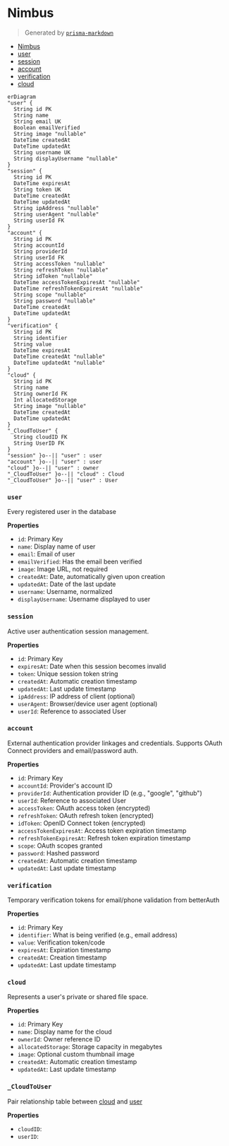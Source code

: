 # Nimbus

> Generated by [`prisma-markdown`](https://github.com/samchon/prisma-markdown)

- [Nimbus](#nimbus)
- [user](#user)
- [session](#session)
- [account](#account)
- [verification](#verification)
- [cloud](#cloud)

```mermaid
erDiagram
"user" {
  String id PK
  String name
  String email UK
  Boolean emailVerified
  String image "nullable"
  DateTime createdAt
  DateTime updatedAt
  String username UK
  String displayUsername "nullable"
}
"session" {
  String id PK
  DateTime expiresAt
  String token UK
  DateTime createdAt
  DateTime updatedAt
  String ipAddress "nullable"
  String userAgent "nullable"
  String userId FK
}
"account" {
  String id PK
  String accountId
  String providerId
  String userId FK
  String accessToken "nullable"
  String refreshToken "nullable"
  String idToken "nullable"
  DateTime accessTokenExpiresAt "nullable"
  DateTime refreshTokenExpiresAt "nullable"
  String scope "nullable"
  String password "nullable"
  DateTime createdAt
  DateTime updatedAt
}
"verification" {
  String id PK
  String identifier
  String value
  DateTime expiresAt
  DateTime createdAt "nullable"
  DateTime updatedAt "nullable"
}
"cloud" {
  String id PK
  String name
  String ownerId FK
  Int allocatedStorage
  String image "nullable"
  DateTime createdAt
  DateTime updatedAt
}
"_CloudToUser" {
  String cloudID FK
  String UserID FK
}
"session" }o--|| "user" : user
"account" }o--|| "user" : user
"cloud" }o--|| "user" : owner
"_CloudToUser" }o--|| "cloud" : Cloud
"_CloudToUser" }o--|| "user" : User
```

### `user`

Every registered user in the database

**Properties**

- `id`: Primary Key
- `name`: Display name of user
- `email`: Email of user
- `emailVerified`: Has the email been verified
- `image`: Image URL, not required
- `createdAt`: Date, automatically given upon creation
- `updatedAt`: Date of the last update
- `username`: Username, normalized
- `displayUsername`: Username displayed to user

### `session`

Active user authentication session management.

**Properties**

- `id`: Primary Key
- `expiresAt`: Date when this session becomes invalid
- `token`: Unique session token string
- `createdAt`: Automatic creation timestamp
- `updatedAt`: Last update timestamp
- `ipAddress`: IP address of client (optional)
- `userAgent`: Browser/device user agent (optional)
- `userId`: Reference to associated User

### `account`

External authentication provider linkages and credentials.
Supports OAuth Connect providers and email/password auth.

**Properties**

- `id`: Primary Key
- `accountId`: Provider's account ID
- `providerId`: Authentication provider ID (e.g., "google", "github")
- `userId`: Reference to associated User
- `accessToken`: OAuth access token (encrypted)
- `refreshToken`: OAuth refresh token (encrypted)
- `idToken`: OpenID Connect token (encrypted)
- `accessTokenExpiresAt`: Access token expiration timestamp
- `refreshTokenExpiresAt`: Refresh token expiration timestamp
- `scope`: OAuth scopes granted
- `password`: Hashed password
- `createdAt`: Automatic creation timestamp
- `updatedAt`: Last update timestamp

### `verification`

Temporary verification tokens for email/phone validation from betterAuth

**Properties**

- `id`: Primary Key
- `identifier`: What is being verified (e.g., email address)
- `value`: Verification token/code
- `expiresAt`: Expiration timestamp
- `createdAt`: Creation timestamp
- `updatedAt`: Last update timestamp

### `cloud`

Represents a user's private or shared file space.

**Properties**

- `id`: Primary Key
- `name`: Display name for the cloud
- `ownerId`: Owner reference ID
- `allocatedStorage`: Storage capacity in megabytes
- `image`: Optional custom thumbnail image
- `createdAt`: Automatic creation timestamp
- `updatedAt`: Last update timestamp

### `_CloudToUser`

Pair relationship table between [cloud](#cloud) and [user](#user)

**Properties**

- `cloudID`:
- `userID`:

